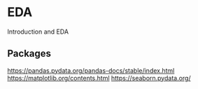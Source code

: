 # EDA

Introduction and EDA

## Packages

https://pandas.pydata.org/pandas-docs/stable/index.html
https://matplotlib.org/contents.html
https://seaborn.pydata.org/
